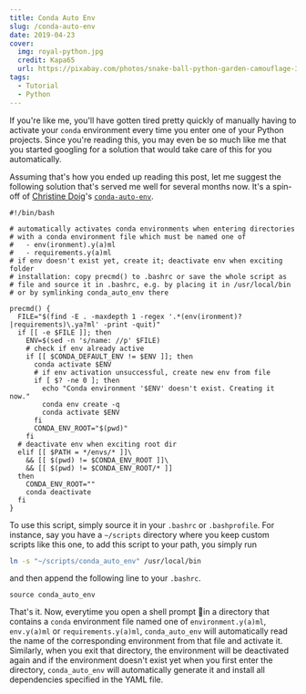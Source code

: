 ```yaml
---
title: Conda Auto Env
slug: /conda-auto-env
date: 2019-04-23
cover:
  img: royal-python.jpg
  credit: Kapa65
  url: https://pixabay.com/photos/snake-ball-python-garden-camouflage-365037
tags:
  - Tutorial
  - Python
---
```


If you're like me, you'll have gotten tired pretty quickly of manually having to activate your `conda` environment every time you enter one of your Python projects. Since you're reading this, you may even be so much like me that you started googling for a solution that would take care of this for you automatically.

Assuming that's how you ended up reading this post, let me suggest the following solution that's served me well for several months now. It's a spin-off of [Christine Doig](https://github.com/chdoig)'s [`conda-auto-env`](https://github.com/chdoig/conda-auto-env).

```sh:title=conda_auto_env
#!/bin/bash

# automatically activates conda environments when entering directories
# with a conda environment file which must be named one of
#   - env(ironment).y(a)ml
#   - requirements.y(a)ml
# if env doesn't exist yet, create it; deactivate env when exciting folder
# installation: copy precmd() to .bashrc or save the whole script as
# file and source it in .bashrc, e.g. by placing it in /usr/local/bin
# or by symlinking conda_auto_env there

precmd() {
  FILE="$(find -E . -maxdepth 1 -regex '.*(env(ironment)?|requirements)\.ya?ml' -print -quit)"
  if [[ -e $FILE ]]; then
    ENV=$(sed -n 's/name: //p' $FILE)
    # check if env already active
    if [[ $CONDA_DEFAULT_ENV != $ENV ]]; then
      conda activate $ENV
      # if env activation unsuccessful, create new env from file
      if [ $? -ne 0 ]; then
        echo "Conda environment '$ENV' doesn't exist. Creating it now."
        conda env create -q
        conda activate $ENV
      fi
      CONDA_ENV_ROOT="$(pwd)"
    fi
  # deactivate env when exciting root dir
  elif [[ $PATH = */envs/* ]]\
    && [[ $(pwd) != $CONDA_ENV_ROOT ]]\
    && [[ $(pwd) != $CONDA_ENV_ROOT/* ]]
  then
    CONDA_ENV_ROOT=""
    conda deactivate
  fi
}
```

To use this script, simply source it in your `.bashrc` or `.bashprofile`. For instance, say you have a `~/scripts` directory where you keep custom scripts like this one, to add this script to your path, you simply run

```sh
ln -s "~/scripts/conda_auto_env" /usr/local/bin
```

and then append the following line to your `.bashrc`.

```sh:title=.bashrc
source conda_auto_env
```

That's it. Now, everytime you open a shell prompt in a directory that contains a `conda` environment file named one of `environment.y(a)ml`, `env.y(a)ml` or  `requirements.y(a)ml`, `conda_auto_env` will automatically read the name of the corresponding environment from that file and activate it. Similarly, when you exit that directory, the environment will be deactivated again and if the environment doesn't exist yet when you first enter the directory, `conda_auto_env` will automatically generate it and install all dependencies specified in the YAML file.